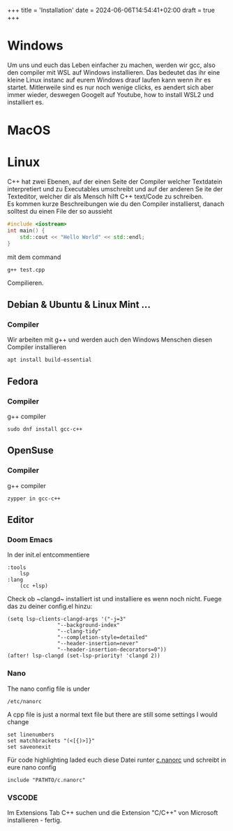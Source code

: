+++
title = 'Installation'
date = 2024-06-06T14:54:41+02:00
draft = true
+++

# Windows
Um uns und euch das Leben einfacher zu machen, werden wir gcc, also den compiler mit WSL auf Windows installieren. Das bedeutet das ihr eine kleine Linux instanc auf eurem Windows drauf laufen kann wenn ihr es startet. Mitlerweile sind es nur noch wenige clicks, es aendert sich aber immer wieder, deswegen Googelt auf Youtube, how to install WSL2 und installiert es.
# MacOS
# Linux
C++ hat zwei Ebenen, auf der einen Seite der Compiler welcher Textdatein interpretiert und zu Executables umschreibt und auf der anderen Se                                                     ite der Texteditor, welcher dir als Mensch hilft C++ text/Code zu schreiben.\
Es kommen kurze Beschreibungen wie du den Compiler installierst, danach solltest du einen File der so aussieht
``` cpp
#include <iostream>
int main() {
    std::cout << "Hello World" << std::endl;
}
```
mit dem command
```
g++ test.cpp
```
Compilieren.
## Debian & Ubuntu & Linux Mint ...
### Compiler
Wir arbeiten mit g++ und werden auch den Windows Menschen diesen Compiler installieren
```
apt install build-essential
```
## Fedora
### Compiler
g++ compiler
```
sudo dnf install gcc-c++
```
## OpenSuse
### Compiler
g++ compiler
```
zypper in gcc-c++
```

## Editor
### Doom Emacs
In der init.el entcommentiere
``` elisp
:tools
    lsp
:lang
    (cc +lsp)
```
Check ob ~clangd~ installiert ist und installiere es wenn noch nicht.
Fuege das zu deiner config.el hinzu:
```
(setq lsp-clients-clangd-args '("-j=3"
				"--background-index"
				"--clang-tidy"
				"--completion-style=detailed"
				"--header-insertion=never"
				"--header-insertion-decorators=0"))
(after! lsp-clangd (set-lsp-priority! 'clangd 2))
```
### Nano
The nano config file is under
```
/etc/nanorc
```
A cpp file is just a normal text file but there are still some settings I would change
```
set linenumbers
set matchbrackets "(<[{)>]}"
set saveonexit
```
Für code highlighting laded euch diese Datei runter [c.nanorc](c.nanorc) und schreibt in eure nano config
```
include "PATHTO/c.nanorc"
```
### VSCODE
Im Extensions Tab C++ suchen und die Extension "C/C++" von Microsoft installieren - fertig.
